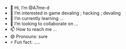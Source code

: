 - 👋 Hi, I’m @A7me-d
- 👀 I’m interested in game devaling ; hacking ; devaling
- 🌱 I’m currently learning ...
- 💞️ I’m looking to collaborate on ...
- 📫 How to reach me ...
- 😄 Pronouns: sure
- ⚡ Fun fact: .....

<!---
A7me-d/A7me-d is a ✨ special ✨ repository because its `README.md` (this file) appears on your GitHub profile.
You can click the Preview link to take a look at your changes.
--->
